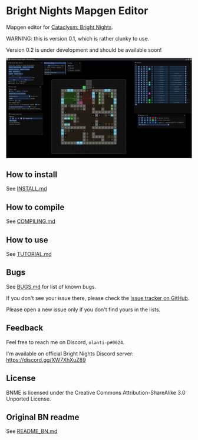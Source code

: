 # Bright Nights Mapgen Editor

Mapgen editor for [Cataclysm: Bright Nights](https://github.com/cataclysmbnteam/Cataclysm-BN).

WARNING: this is version 0.1, which is rather clunky to use.

Version 0.2 is under development and should be available soon!

![BNME_demo](/doc/BNME/BNME_demo.png "BNME demo")

## How to install
See [INSTALL.md](doc/BNME/INSTALL.md)

## How to compile
See [COMPILING.md](doc/BNME/COMPILING.md)

## How to use
See [TUTORIAL.md](doc/BNME/TUTORIAL.md)

## Bugs
See [BUGS.md](doc/BNME/BUGS.md) for list of known bugs.

If you don't see your issue there, please check the [Issue tracker on GitHub](https://github.com/olanti-p/BNME/issues).

Please open a new issue only if you don't find yours in the lists.

## Feedback
Feel free to reach me on Discord, `olanti-p#0624`.

I'm available on official Bright Nights Discord server: https://discord.gg/XW7XhXuZ89

## License
BNME is licensed under the Creative Commons Attribution-ShareAlike 3.0 Unported License.

## Original BN readme
See [README_BN.md](README_BN.md)
